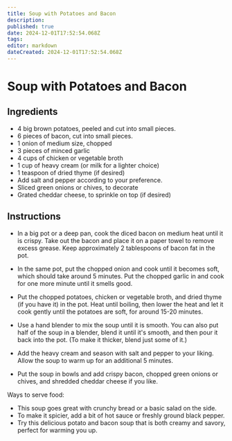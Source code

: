 ```yaml
---
title: Soup with Potatoes and Bacon
description: 
published: true
date: 2024-12-01T17:52:54.068Z
tags: 
editor: markdown
dateCreated: 2024-12-01T17:52:54.068Z
---
```


# Soup with Potatoes and Bacon

## Ingredients
* 4 big brown potatoes, peeled and cut into small pieces.
* 6 pieces of bacon, cut into small pieces.
* 1 onion of medium size, chopped
* 3 pieces of minced garlic
* 4 cups of chicken or vegetable broth
* 1 cup of heavy cream (or milk for a lighter choice)
* 1 teaspoon of dried thyme (if desired)
* Add salt and pepper according to your preference.
* Sliced green onions or chives, to decorate
* Grated cheddar cheese, to sprinkle on top (if desired)

## Instructions

* In a big pot or a deep pan, cook the diced bacon on medium heat until it is crispy. Take out the bacon and place it on a paper towel to remove excess grease. Keep approximately 2 tablespoons of bacon fat in the pot.

* In the same pot, put the chopped onion and cook until it becomes soft, which should take around 5 minutes. Put the chopped garlic in and cook for one more minute until it smells good.

* Put the chopped potatoes, chicken or vegetable broth, and dried thyme (if you have it) in the pot. Heat until boiling, then lower the heat and let it cook gently until the potatoes are soft, for around 15-20 minutes.

* Use a hand blender to mix the soup until it is smooth. You can also put half of the soup in a blender, blend it until it's smooth, and then pour it back into the pot. (To make it thicker, blend just some of it.)

* Add the heavy cream and season with salt and pepper to your liking. Allow the soup to warm up for an additional 5 minutes.

* Put the soup in bowls and add crispy bacon, chopped green onions or chives, and shredded cheddar cheese if you like.

Ways to serve food:
* This soup goes great with crunchy bread or a basic salad on the side.
* To make it spicier, add a bit of hot sauce or freshly ground black pepper.
* Try this delicious potato and bacon soup that is both creamy and savory, perfect for warming you up.
